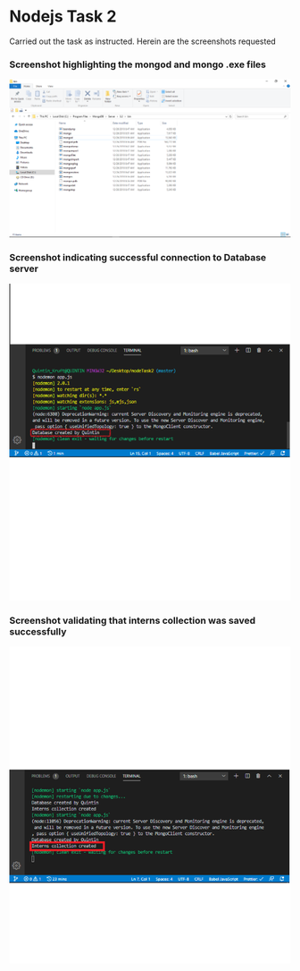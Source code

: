 # Nodejs Task 2

Carried out the task as instructed. Herein are the screenshots requested

### Screenshot highlighting the mongod and mongo .exe files

![MongoD image](mongoAndmongoD.png)

### Screenshot indicating successful connection to Database server

![Database Connected Successfully](dbConnected.png)

### Screenshot validating that interns collection was saved successfully

![Image of interns created successfully](collectionCreated.png)
